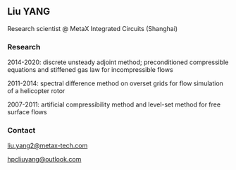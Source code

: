 ## Liu YANG 


Research scientist @ MetaX Integrated Circuits (Shanghai)

### Research

2014-2020: discrete unsteady adjoint method; 
           preconditioned compressible equations and stiffened gas law for incompressible flows  


2011-2014: spectral difference method on overset grids for flow simulation of a helicopter rotor  


2007-2011: artificial compressibility method and level-set method for free surface flows  

### Contact
liu.yang2@metax-tech.com  


hpcliuyang@outlook.com


